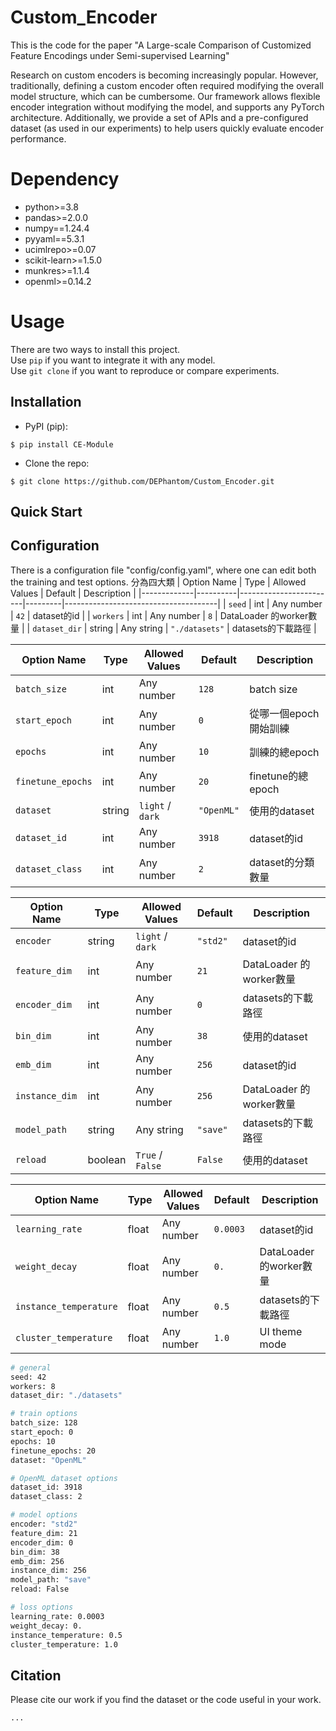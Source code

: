 # Custom_Encoder

This is the code for the paper "A Large-scale Comparison of Customized Feature Encodings under Semi-supervised Learning"

Research on custom encoders is becoming increasingly popular. However, traditionally, defining a custom encoder often required modifying the overall model structure, which can be cumbersome. 
Our framework allows flexible encoder integration without modifying the model, and supports any PyTorch architecture.
Additionally, we provide a set of APIs and a pre-configured dataset (as used in our experiments) to help users quickly evaluate encoder performance.

# Dependency

- python>=3.8
- pandas>=2.0.0
- numpy==1.24.4
- pyyaml==5.3.1
- ucimlrepo>=0.07
- scikit-learn>=1.5.0
- munkres>=1.1.4
- openml>=0.14.2

# Usage

There are two ways to install this project.  
Use `pip` if you want to integrate it with any model.  
Use `git clone` if you want to reproduce or compare experiments.

## Installation

* PyPI (pip):

```console
$ pip install CE-Module
```

* Clone the repo:

```console
$ git clone https://github.com/DEPhantom/Custom_Encoder.git
```

## Quick Start

## Configuration

There is a configuration file "config/config.yaml", where one can edit both the training and test options.
分為四大類
| Option Name | Type     | Allowed Values         | Default | Description                          |
|-------------|----------|------------------------|---------|--------------------------------------|
| `seed`      | int   | Any number         | `42`     | dataset的id             |
| `workers`   | int   | Any number      | `8`  | DataLoader 的worker數量     |
| `dataset_dir`   | string  | Any string        | `"./datasets"` | datasets的下載路徑      |

| Option Name | Type     | Allowed Values         | Default | Description                          |
|-------------|----------|------------------------|---------|--------------------------------------|
| `batch_size`      | int   | Any number         | `128`     | batch size             |
| `start_epoch`   | int   | Any number      | `0`  | 從哪一個epoch開始訓練     |
| `epochs`   | int  | Any number        | `10` | 訓練的總epoch      |
| `finetune_epochs`     | int   | Any number        | `20` | finetune的總epoch                       |
| `dataset`     | string   | `light` / `dark`        | `"OpenML"` | 使用的dataset                        |
| `dataset_id`      | int   | Any number         | `3918`     | dataset的id             |
| `dataset_class`      | int   | Any number         | `2`     | dataset的分類數量             |

| Option Name | Type     | Allowed Values         | Default | Description                          |
|-------------|----------|------------------------|---------|--------------------------------------|
| `encoder`      | string   | `light` / `dark`       | `"std2"`     | dataset的id             |
| `feature_dim`   | int   | Any number      | `21`  | DataLoader 的worker數量     |
| `encoder_dim`   | int  | Any number        | `0` | datasets的下載路徑      |
| `bin_dim`     | int   | Any number        | `38` | 使用的dataset                        |
| `emb_dim`      | int   | Any number         | `256`     | dataset的id             |
| `instance_dim`   | int   | Any number      | `256`  | DataLoader 的worker數量     |
| `model_path`   | string  | Any string        | `"save"` | datasets的下載路徑      |
| `reload`     | boolean   | `True` / `False`        | `False` | 使用的dataset                        |

| Option Name | Type     | Allowed Values         | Default | Description                          |
|-------------|----------|------------------------|---------|--------------------------------------|
| `learning_rate`      | float   | Any number         | `0.0003`     | dataset的id             |
| `weight_decay`   | float   | Any number      | `0.`  | DataLoader 的worker數量     |
| `instance_temperature`   | float  | Any number        | `0.5` | datasets的下載路徑      |
| `cluster_temperature`     | float   | Any number        | `1.0` | UI theme mode                        |


```sh
# general
seed: 42
workers: 8
dataset_dir: "./datasets"

# train options
batch_size: 128
start_epoch: 0
epochs: 10
finetune_epochs: 20
dataset: "OpenML"

# OpenML dataset options
dataset_id: 3918
dataset_class: 2

# model options
encoder: "std2"
feature_dim: 21
encoder_dim: 0
bin_dim: 38
emb_dim: 256
instance_dim: 256
model_path: "save"
reload: False

# loss options
learning_rate: 0.0003
weight_decay: 0.
instance_temperature: 0.5
cluster_temperature: 1.0

```

## Citation
Please cite our work if you find the dataset or the code useful in your work.
```
...
```
